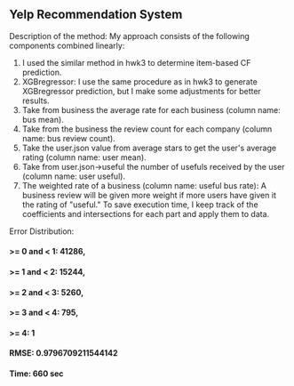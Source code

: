 ## Yelp Recommendation System


Description of the method: My approach consists of the following components combined linearly:

1. I used the similar method in hwk3 to determine item-based CF prediction.
2. XGBregressor: I use the same procedure as in hwk3 to generate XGBregressor prediction, but I make some adjustments for better results.
3. Take from business the average rate for each business (column name: bus mean). 
4. Take from the business the review count for each company (column name: bus review count).
5. Take the user.json value from average stars to get the user's average rating (column name: user mean).
6. Take from user.json->useful the number of usefuls received by the user (column name: user useful).
7. The weighted rate of a business (column name: useful bus rate): A business review will be given more weight if more users have given it the rating of "useful." 
To save execution time, I keep track of the coefficients and intersections for each part and apply them to data.


Error Distribution:

#### >= 0 and < 1: 41286,
#### >= 1 and < 2: 15244,
#### >= 2 and < 3: 5260,
#### >= 3 and < 4: 795,
#### >= 4: 1



#### RMSE: 0.9796709211544142

#### Time: 660 sec
